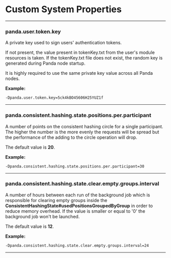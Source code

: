 # Custom System Properties

---
### panda.user.token.key
A private key used to sign users' authentication tokens.

If not present, the value present in tokenKey.txt from the user's module resources is taken.
If the tokenKey.txt file does not exist, the random key is generated during Panda node startup.

It is highly required to use the same private key value across all Panda nodes.

<b>Example:</b>
```shell
-Dpanda.user.token.key=5ck4kBO45606H25YUZ1f
```

---
### panda.consistent.hashing.state.positions.per.participant
A number of points on the consistent hashing circle for a single participant. The higher the number is the more evenly the requests  will be spread but the performance of the adding to the circle operation will drop.

The default value is <b>20</b>.

<b>Example:</b>
```shell
-Dpanda.consistent.hashing.state.positions.per.participant=30
```

---
### panda.consistent.hashing.state.clear.empty.groups.interval
A number of hours between each run of the background job which is responsible for clearing empty groups inside the <b>ConsistentHashingState#usedPositionsGroupedByGroup</b> in order to reduce memory overhead. If the value is smaller or equal to '0' the background job won't be launched.

The default value is <b>12</b>.

<b>Example:</b>
```shell
-Dpanda.consistent.hashing.state.clear.empty.groups.interval=24
```

---
